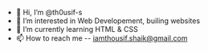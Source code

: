 - 👋 Hi, I’m @th0usif-s
- 👀 I’m interested in Web Developement, builing websites
- 🌱 I’m currently learning HTML & CSS
- 📫 How to reach me -- iamthousif.shaik@gmail.com

<!---
th0usif-s/th0usif-s is a ✨ special ✨ repository because its `README.md` (this file) appears on your GitHub profile.
You can click the Preview link to take a look at your changes.
--->
